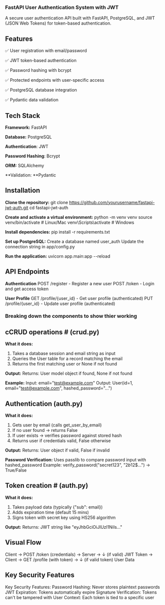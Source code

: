 ### FastAPI User Authentication System with JWT
A secure user authentication API built with FastAPI, PostgreSQL, and JWT (JSON Web Tokens) for token-based authentication.

## Features
✅ User registration with email/password

✅ JWT token-based authentication

✅ Password hashing with bcrypt

✅ Protected endpoints with user-specific access

✅ PostgreSQL database integration

✅ Pydantic data validation

## Tech Stack
**Framework:** FastAPI

**Database:** PostgreSQL

**Authentication**: JWT

**Password Hashing**: Bcrypt

**ORM:** SQLAlchemy

**Validation: **Pydantic

## Installation
**Clone the repository:**
git clone https://github.com/yourusername/fastapi-jwt-auth.git
cd fastapi-jwt-auth

**Create and activate a virtual environment:**
python -m venv venv
source venv/bin/activate  # Linux/Mac
venv\Scripts\activate    # Windows

**Install dependencies:**
pip install -r requirements.txt

**Set up PostgreSQL:**
Create a database named user_auth
Update the connection string in app/config.py

**Run the application:**
uvicorn app.main:app --reload

## API Endpoints
**Authentication**
POST /register - Register a new user
POST /token - Login and get access token

**User Profile**
GET /profile/{user_id} - Get user profile (authenticated)
PUT /profile/{user_id} - Update user profile (authenticated)

### Breaking down the components to show thier working

## cCRUD operations  # (crud.py)
**What it does:**

1. Takes a database session and email string as input
2. Queries the User table for a record matching the email
3. Returns the first matching user or None if not found

**Output:**
Returns: User model object if found, None if not found

**Example:**
Input: email="test@example.com"
Output: User(id=1, email="test@example.com", hashed_password="...")

## Authentication (auth.py)
**What it does:**

1. Gets user by email (calls get_user_by_email)
2. If no user found → returns False
3. If user exists → verifies password against stored hash
4. Returns user if credentials valid, False otherwise

**Output:**
Returns: User object if valid, False if invalid

**Password Verification:**
Uses passlib to compare password input with hashed_password
Example: verify_password("secret123", "$2b$12$...") → True/False

## Token creation # (auth.py)
**What it does:**
1. Takes payload data (typically {"sub": email})
2. Adds expiration time (default 15 mins)
3. Signs token with secret key using HS256 algorithm

**Output:**
Returns: JWT string like "eyJhbGciOiJIUzI1NiIs..."

## Visual Flow
Client → POST /token (credentials) → Server → 
   ↓ (if valid) 
JWT Token → Client → GET /profile (with token) → 
   ↓ (if valid token)
User Data

## Key Security Features
Key Security Features:
Password Hashing: Never stores plaintext passwords
JWT Expiration: Tokens automatically expire
Signature Verification: Tokens can't be tampered with
User Context: Each token is tied to a specific user
